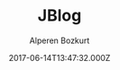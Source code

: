 ---
title: JBlog
github: https://github.com/alperenbozkurt/JBlog
demo: https://alperenbozkurt.net/JBlog/
author: Alperen Bozkurt
ssg:
  - Jekyll
cms:
  - No Cms
date: 2017-06-14T13:47:32.000Z
description: JBlog is a simple jekyll theme.
stale: false
---
